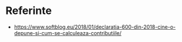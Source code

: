 # Referinte
- https://www.softblog.eu/2018/01/declaratia-600-din-2018-cine-o-depune-si-cum-se-calculeaza-contributiile/